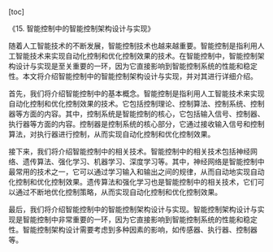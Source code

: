 
[toc]                    
                
                
《15. 智能控制中的智能控制架构设计与实现》

随着人工智能技术的不断发展，智能控制技术也越来越重要。智能控制是指利用人工智能技术来实现自动化控制和优化控制效果的技术。在智能控制中，智能控制架构设计与实现是至关重要的一环，因为它直接影响到智能控制系统的性能和稳定性。本文将介绍智能控制中的智能控制架构设计与实现，并对其进行详细介绍。

首先，我们将介绍智能控制中的基本概念。智能控制是指利用人工智能技术来实现自动化控制和优化控制效果的技术。它包括控制理论、控制算法、控制系统、控制器等方面的内容。其中，控制系统是智能控制的核心，它包括输入信号、控制器、执行器等方面的内容。控制器是控制系统的核心部分，它通过接收输入信号和控制算法，对执行器进行控制，从而实现自动化控制和优化控制效果。

接下来，我们将介绍智能控制中的相关技术。智能控制中的相关技术包括神经网络、遗传算法、强化学习、机器学习、深度学习等。其中，神经网络是智能控制中最常用的技术之一，它可以通过学习输入和输出之间的规律，从而自动地实现自动化控制和优化控制效果。遗传算法和强化学习也是智能控制中的相关技术，它们可以通过不断地优化控制策略，从而实现自动化控制和优化控制效果。

最后，我们将介绍智能控制中的智能控制架构设计与实现。智能控制架构设计与实现是智能控制中非常重要的一环，因为它直接影响到智能控制系统的性能和稳定性。智能控制架构设计需要考虑到多种因素的影响，如传感器、执行器、控制器等。

